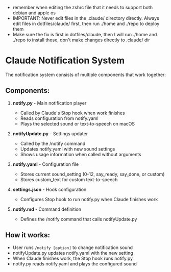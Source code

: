 - remember when editing the zshrc file that it needs to support both debian and apple os
- IMPORTANT: Never edit files in the .claude/ directory directly. Always edit files in dotfiles/claude/ first, then run ./home and ./repo to deploy them
- Make sure the fix is first in dotfiles/claude, then I will run ./home and ./repo to install those, don't make changes directly to .claude/ dir

# Claude Notification System

The notification system consists of multiple components that work together:

## Components:

1. **notify.py** - Main notification player
   - Called by Claude's Stop hook when work finishes
   - Reads configuration from notify.yaml
   - Plays the selected sound or text-to-speech on macOS

2. **notifyUpdate.py** - Settings updater
   - Called by the /notify command
   - Updates notify.yaml with new sound settings
   - Shows usage information when called without arguments

3. **notify.yaml** - Configuration file
   - Stores current sound_setting (0-12, say_ready, say_done, or custom)
   - Stores custom_text for custom text-to-speech

4. **settings.json** - Hook configuration
   - Configures Stop hook to run notify.py when Claude finishes work

5. **notify.md** - Command definition
   - Defines the /notify command that calls notifyUpdate.py

## How it works:
- User runs `/notify [option]` to change notification sound
- notifyUpdate.py updates notify.yaml with the new setting
- When Claude finishes work, the Stop hook runs notify.py
- notify.py reads notify.yaml and plays the configured sound